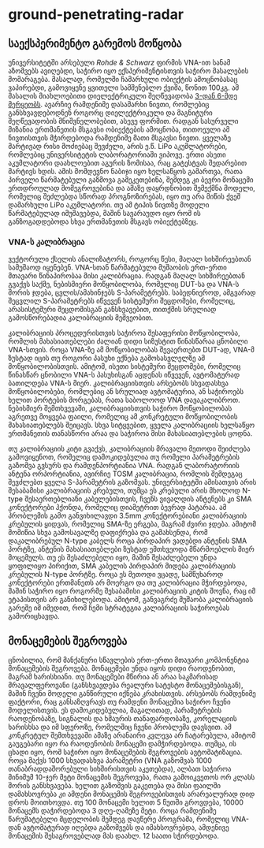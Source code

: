 # ground-penetrating-radar

## საექსპერიმენტო გარემოს მოწყობა

უნივერსიტეტში არსებული _Rohde & Schwarz_ ფირმის VNA-ით სანამ აზომვებს ავიღებდი, საჭირო იყო ექსპერიმენტისთვის საჭირო მასალების მომარაგება. მასალად, რომელში ჩამარხული ობიექტის ამოცნობასაც ვაპირებდი, გამოვიყენე ყვითელი სამშენებლო ქვიშა, წონით 100კგ. ამ მასალის მიახლოებითი დიელექტრიკული შეღწევადობა [3-დან 6-მდე მერყეობს](http://www.geo.umass.edu/faculty/wclement/dielec.html). ავარჩიე რამდენიმე დასამარხი ნივთი, რომლებიც განსხვავდებოდნენ როგორც დიელექტრიკული და მაგნიტური შეღწევადობის მნიშვნელობებით, ასევე ფორმით. რადგან სასურველი მიზანია ერთმანეთის მსგავსი ობიექტების ამოცნობა, თითოეული ამ ნივთისთვის მჭირდებოდა რამდენიმე მათი მსგავსი ნივთი. ყველაზე მარტივად რისი მოძიებაც შევძელი, არის ე.წ. LiPo აკუმლატორები, რომლებიც უნივერსიტეტის ლაბორატორიაში ვიპოვე. ერთი ასეთი აკუმლატორი დაახლოებით აგურის ზომისაა, რაც გატესტვას შედარებით მარტივს ხდის. ამის მომდევნო ნაბიჯი იყო ხელსაწყოს გამართვა, რათა პირველი წარმატებული გაზმოვა გამეკეთებინა, შემდეგ კი ბევრი მონაცემი ერთდროულად მომეგროვებინა და ამაზე დაყრდნობით შემექმნა მოდელი, რომელიც შეძლებდა სწორად პროგნოზირებას, იყო თუ არა მიწის ქვეშ დამარხული LiPo აკუმლატორი. თუ ამ ტიპის ნივთზე მოდელი წარმატებულად იმუშავებდა, მაშინ სავარაუდო იყო რომ ის განზოგადდებოდა სხვა ერთმანეთის მსგავს ობიექტებზეც.

### VNA-ს კალიბრაცია

ვექტორული ქსელის ანალიზატორს, როგორც წესი, მაღალ სიხშირეებთან სამუშაოდ იყენებენ. VNA-სთან წარმატებული მუშაობის ერთ-ერთი მთავარი წინაპირობაა მისი კალიბრაცია. რადგან მაღალ სიხშირეებთან გვაქვს საქმე, ნებისმიერი მოწყობილობა, რომელიც DUT-სა და VNA-ს შორის ჯდება, ცვლის/ამახინჯებს S-პარამეტრებს. საბედნიეროდ, ამგვარად შეცვლილ S-პარამეტრებს იწვევენ სისტემური შეცდომები, რომელიც, არასისტემური შეცდომისგან განსხვავებით, თითქმის სრულიად გამოსწორებადია კალიბრაციის მეშვეობით.

კალიბრაციის პროცედურისთვის საჭიროა შესაფერისი მოწყობილობა, რომლის მახასიათებლები ძალიან დიდი სიზუსტით წინასწარაა ცნობილი VNA-სთვის. როცა VNA-ზე ამ მოწყობილობას შევაერთებთ DUT-ად, VNA-მ ზუსტად იცის თუ როგორი პასუხი ექნება გამოსასვლელზე ამ მოწყობილობისთვის. ამიტომ, ისეთი სისტემური შეცდომები, რომელიც წინასწარ ცნობილი VNA-ს პასუხისგან აცდენას იწვევენ, ავტომატურად ბათილდება VNA-ს მიერ. კალიბრაციისთვის არსებობს სხვადასხვა მოწყობილობები, რომლებიც ან სრულიად ავტომატურია, ან საჭიროებს ხელით პორტების მორგებას, რათა საბოლოოდ VNA დავაკალიბროთ. ნებისმიერ შემთხვევაში, კალიბრაციისთვის საჭირო მოწყობილობას აგრეთვე მოყვება ფაილი, რომელიც ამ კონკრეტული მოწყობილობის მახასიათებლებს შეიცავს. სხვა სიტყვებით, ყველა კალიბრაციის ხელსაწყო ერთმანეთის თანასწორი არაა და საჭიროა მისი მახასიათებლების ცოდნა. 

თუ კალიბრაციის კიტი გვაქვს, კალიბრაციის მრავალი მეთოდი შეიძლება გამოვიყენოთ, რომელიც დამოკიდებულია თუ რომელი პარამეტრების გაზომვა გვსურს და რამდენპორტიანია VNA. რადგან ლაბორატორიის ანტენა ორპორტიანია, ავირჩიე TOSM კალიბრაცია, რომლის შემდეგაც შევძლებთ ყველა S-პარამეტრის გაზომვას. უნივერსიტეტში ამისათვის არის შესაბამისი კალიბრაციის კრებული, თუმცა ეს კრებული არის მხოლოდ N-type შესაერთებლიანი კაბელებისთვის, ჩვენს ვივალდის ანტენებს კი SMA კონექტორები ჰქონდა, რომელიც დიამეტრით ბევრად პატარაა. ამ პრობლემის გამო განვიხილავდი 3.5mm კონექტორებიანი კალიბრაციის კრებულის ყიდვას, რომელიც SMA-ზე ერგება, მაგრამ ძვირი ჯდება. ამიტომ მომიწია სხვა გამოსავალზე დაფიქრება და გამახსენდა, რომ დაკალიბრებულ N-type კაბელს როცა პირდაპირ ვადებდი ანტენის SMA პორტზე, ანტენის მახასიათებლები ზუსტად ემთხვეოდა მწარმოებლის მიერ მოცემულს. თუ ეს შესაძლებელი იყო, მაშინ შესაძლებელი უნდა ყოფილიყო პირიქით, SMA კაბელის პირდაპირ მიდება კალიბრაციის კრებულის N-type პორტზე. როცა ეს მეთოდი ვცადე, სამწუხაროდ კონექტორები ერთმანეთს არ მოერგო და თუ კალიბრაცია მჭირდებოდა, მაშინ საჭირო იყო როგორმე შესაბამისი კალიბრაციის კიტის შოვნა, რაც იმ ეტაპისთვის არ განიხილებოდა. ამიტომ, განვაგრძე მუშაობა კალიბრაციის გარეშე იმ იმედით, რომ ჩემი სტრატეგია კალიბრაციის საჭიროებას გამორიცხავდა.

## მონაცემების შეგროვება

ცნობილია, რომ მანქანური სწავლების ერთ-ერთი მთავარი კომპონენტია მონაცემების შეგროვება. მონაცემები უნდა იყოს დიდი რაოდენობით, მაგრამ ხარისხიანი. თუ მონაცემები მწირია ან არაა საკმარისად მრავალფეროვანი (განსხვავდება რეალური სატესტო მონაცემებისგან), მაშინ ჩვენი მოდელი განწირული იქნება კრახისთვის. არსებობს რამდენიმე ფაქტორი, რაც განსაზღვრავს თუ რამდენი მონაცემია საჭირო ჩვენი მოდელისთვის. ეს დამოკიდებულია, მაგალითად, პარამეტრების რაოდენობაზე, სიგნალის და ხმაურის თანაფარდობაზე, კორელაციის ხარისხსა და იმ სფეროზე, რომელშიც ჩვენი პრობლემა დავსვით. ამ კონკრეტულ შემთხვევაში ამაზე არანაირი კვლევა არ ჩატარებულა, ამიტომ გაუგებარი იყო რა რაოდენობის მონაცემი დამჭირდებოდა. თუმცა, ის ცხადი იყო, რომ საჭირო იყო მონაცემების შეგროვების ავტომატიზაცია. როცა მაქვს 1000 სხვადასხვა პარამეტრი (VNA გაზომვას 1000 თანაბრადდაშორებული სიხშირისთვის აკეთებდა), ალბათ საჭიროა მინიმუმ 10-ჯერ მეტი მონაცემის შეგროვება, რათა გამოიკვეთოს ორ კლასს შორის განსხვავება. ხელით გაზომვის გაკეთება და მისი ფაილში დამახსოვრება კი ამდენი მონაცემის შეგროვებისთვის არარეალურად დიდ დროს მოითხოვდა. თუ 100 მონაცემი ხელით 5 წუთში გროვდება, 10000 მონაცემს დაჭირდებოდა 3 დღე-ღამეზე მეტი. როცა რამდენიმე წარუმატებელი მცდელობის შემდეგ დავწერე პროგრამა, რომელიც VNA-დან ავტომატურად იღებდა გაზომვებს და იმახსოვრებდა, ამდენივე მონაცემის შესაგროვებლად მას დაახლ. 12 საათი სჭირდებოდა.
